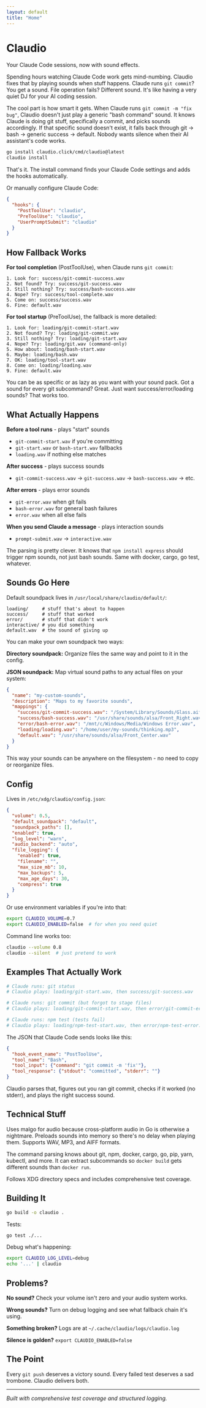 ```yaml
---
layout: default
title: "Home"
---
```


# Claudio

Your Claude Code sessions, now with sound effects.

Spending hours watching Claude Code work gets mind-numbing. Claudio fixes that by playing sounds when stuff happens. Claude runs `git commit`? You get a sound. File operation fails? Different sound. It's like having a very quiet DJ for your AI coding session.

The cool part is how smart it gets. When Claude runs `git commit -m "fix bug"`, Claudio doesn't just play a generic "bash command" sound. It knows Claude is doing git stuff, specifically a commit, and picks sounds accordingly. If that specific sound doesn't exist, it falls back through git → bash → generic success → default. Nobody wants silence when their AI assistant's code works.

```bash
go install claudio.click/cmd/claudio@latest
claudio install
```

That's it. The install command finds your Claude Code settings and adds the hooks automatically.

Or manually configure Claude Code:

```json
{
  "hooks": {
    "PostToolUse": "claudio",
    "PreToolUse": "claudio", 
    "UserPromptSubmit": "claudio"
  }
}
```

## How Fallback Works

**For tool completion** (PostToolUse), when Claude runs `git commit`:

```
1. Look for: success/git-commit-success.wav
2. Not found? Try: success/git-success.wav  
3. Still nothing? Try: success/bash-success.wav
4. Nope? Try: success/tool-complete.wav
5. Come on: success/success.wav
6. Fine: default.wav
```

**For tool startup** (PreToolUse), the fallback is more detailed:

```
1. Look for: loading/git-commit-start.wav
2. Not found? Try: loading/git-commit.wav  
3. Still nothing? Try: loading/git-start.wav
4. Nope? Try: loading/git.wav (command-only)
5. How about: loading/bash-start.wav
6. Maybe: loading/bash.wav  
7. OK: loading/tool-start.wav
8. Come on: loading/loading.wav
9. Fine: default.wav
```

You can be as specific or as lazy as you want with your sound pack. Got a sound for every git subcommand? Great. Just want success/error/loading sounds? That works too.

## What Actually Happens

**Before a tool runs** - plays "start" sounds
- `git-commit-start.wav` if you're committing
- `git-start.wav` or `bash-start.wav` fallbacks
- `loading.wav` if nothing else matches

**After success** - plays success sounds
- `git-commit-success.wav` → `git-success.wav` → `bash-success.wav` → etc.

**After errors** - plays error sounds  
- `git-error.wav` when git fails
- `bash-error.wav` for general bash failures
- `error.wav` when all else fails

**When you send Claude a message** - plays interaction sounds
- `prompt-submit.wav` → `interactive.wav`

The parsing is pretty clever. It knows that `npm install express` should trigger npm sounds, not just bash sounds. Same with docker, cargo, go test, whatever.

## Sounds Go Here

Default soundpack lives in `/usr/local/share/claudio/default/`:

```
loading/     # stuff that's about to happen
success/     # stuff that worked  
error/       # stuff that didn't work
interactive/ # you did something
default.wav  # the sound of giving up
```

You can make your own soundpack two ways:

**Directory soundpack:** Organize files the same way and point to it in the config.

**JSON soundpack:** Map virtual sound paths to any actual files on your system:

```json
{
  "name": "my-custom-sounds",
  "description": "Maps to my favorite sounds",
  "mappings": {
    "success/git-commit-success.wav": "/System/Library/Sounds/Glass.aiff",
    "success/bash-success.wav": "/usr/share/sounds/alsa/Front_Right.wav", 
    "error/bash-error.wav": "/mnt/c/Windows/Media/Windows Error.wav",
    "loading/loading.wav": "/home/user/my-sounds/thinking.mp3",
    "default.wav": "/usr/share/sounds/alsa/Front_Center.wav"
  }
}
```

This way your sounds can be anywhere on the filesystem - no need to copy or reorganize files.

## Config

Lives in `/etc/xdg/claudio/config.json`:

```json
{
  "volume": 0.5,
  "default_soundpack": "default", 
  "soundpack_paths": [],
  "enabled": true,
  "log_level": "warn",
  "audio_backend": "auto",
  "file_logging": {
    "enabled": true,
    "filename": "",
    "max_size_mb": 10,
    "max_backups": 5,
    "max_age_days": 30,
    "compress": true
  }
}
```

Or use environment variables if you're into that:

```bash
export CLAUDIO_VOLUME=0.7
export CLAUDIO_ENABLED=false  # for when you need quiet
```

Command line works too:
```bash
claudio --volume 0.8
claudio --silent  # just pretend to work
```

## Examples That Actually Work

```bash
# Claude runs: git status
# Claudio plays: loading/git-start.wav, then success/git-success.wav

# Claude runs: git commit (but forgot to stage files)
# Claudio plays: loading/git-commit-start.wav, then error/git-commit-error.wav

# Claude runs: npm test (tests fail)
# Claudio plays: loading/npm-test-start.wav, then error/npm-test-error.wav
```

The JSON that Claude Code sends looks like this:
```json
{
  "hook_event_name": "PostToolUse",
  "tool_name": "Bash", 
  "tool_input": {"command": "git commit -m 'fix'"},
  "tool_response": {"stdout": "committed", "stderr": ""}
}
```

Claudio parses that, figures out you ran git commit, checks if it worked (no stderr), and plays the right success sound.

## Technical Stuff

Uses malgo for audio because cross-platform audio in Go is otherwise a nightmare. Preloads sounds into memory so there's no delay when playing them. Supports WAV, MP3, and AIFF formats.

The command parsing knows about git, npm, docker, cargo, go, pip, yarn, kubectl, and more. It can extract subcommands so `docker build` gets different sounds than `docker run`.

Follows XDG directory specs and includes comprehensive test coverage.

## Building It

```bash
go build -o claudio .
```

Tests:
```bash
go test ./...
```

Debug what's happening:
```bash
export CLAUDIO_LOG_LEVEL=debug
echo '...' | claudio
```

## Problems?

**No sound?** Check your volume isn't zero and your audio system works.

**Wrong sounds?** Turn on debug logging and see what fallback chain it's using.

**Something broken?** Logs are at `~/.cache/claudio/logs/claudio.log`

**Silence is golden?** `export CLAUDIO_ENABLED=false`

## The Point

Every `git push` deserves a victory sound. Every failed test deserves a sad trombone. Claudio delivers both.

---

*Built with comprehensive test coverage and structured logging.*